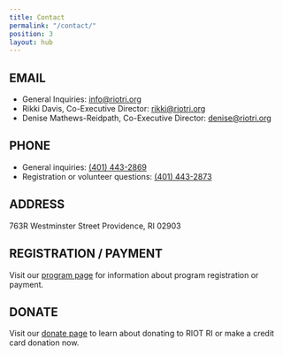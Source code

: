 ```yaml
---
title: Contact
permalink: "/contact/"
position: 3
layout: hub
---
```


## EMAIL
* General Inquiries: [info@riotri.org](mailto:info@riotri.org)
* Rikki Davis, Co-Executive Director: [rikki@riotri.org](mailto:rikki@riotri.org)
* Denise Mathews-Reidpath, Co-Executive Director: [denise@riotri.org](mailto:denise@riotri.org)

## PHONE
* General inquiries: [(401) 443-2869](tel:4014432869)
* Registration or volunteer questions: [(401) 443-2873](tel:4014432873)

## ADDRESS
763R Westminster Street
Providence, RI 02903

## REGISTRATION / PAYMENT
Visit our [program page](http://riotri.org/programs/) for information about program registration or payment.

## DONATE
Visit our [donate page](http://riotri.org/get-involved/donate.html) to learn about donating to RIOT RI or make a credit card donation now.